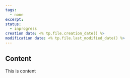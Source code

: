 ```yaml
---
tags:
  - none
excerpt: 
status:
  - inprogress
creation date: <% tp.file.creation_date() %>
modification date: <% tp.file.last_modified_date() %>
---
```


## Content

This is content
